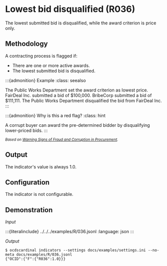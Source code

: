 # Lowest bid disqualified (R036)

The lowest submitted bid is disqualified, while the award criterion is price only.

## Methodology

A contracting process is flagged if:

- There are one or more active awards.
- The lowest submitted bid is disqualified.

:::{admonition} Example
:class: seealso

The Public Works Department set the award criterion as lowest price. FairDeal Inc. submitted a bid of \$100,000. BribeCorp submitted a bid of \$111,111. The Public Works Department disqualified the bid from FairDeal Inc.
:::

:::{admonition} Why is this a red flag?
:class: hint

A corrupt buyer can award the pre-determined bidder by disqualifying lower-priced bids.
:::

<small>*Based on [Warning Signs of Fraud and Corruption in Procurement](https://documents.worldbank.org/en/publication/documents-reports/documentdetail/223241573576857116/warning-signs-of-fraud-and-corruption-in-procurement).*</small>

## Output

The indicator's value is always 1.0.

## Configuration

The indicator is not configurable.

## Demonstration

*Input*

:::{literalinclude} ../../../examples/R/036.jsonl
:language: json
:::

*Output*

```console
$ ocdscardinal indicators --settings docs/examples/settings.ini --no-meta docs/examples/R/036.jsonl
{"OCID":{"F":{"R036":1.0}}}

```
